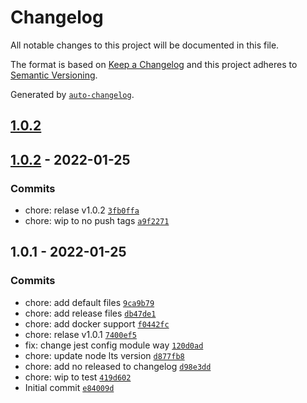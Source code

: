 # Changelog

All notable changes to this project will be documented in this file.

The format is based on [Keep a Changelog](https://keepachangelog.com/en/1.0.0/)
and this project adheres to [Semantic Versioning](https://semver.org/spec/v2.0.0.html).

Generated by [`auto-changelog`](https://github.com/CookPete/auto-changelog).

## [1.0.2](https://github.com/themakunga/nofollow/compare/1.0.2...1.0.2)

## [1.0.2](https://github.com/themakunga/nofollow/compare/1.0.1...1.0.2) - 2022-01-25

### Commits

- chore: relase v1.0.2 [`3fb0ffa`](https://github.com/themakunga/nofollow/commit/3fb0ffa5a5c5d7435778b22747e91e15d5871ad1)
- chore: wip to no push tags [`a9f2271`](https://github.com/themakunga/nofollow/commit/a9f2271f1563267b24dcd0ca50eeb5f960c24c8c)

## 1.0.1 - 2022-01-25

### Commits

- chore: add default files [`9ca9b79`](https://github.com/themakunga/nofollow/commit/9ca9b792d17a74a0d8e4fafc9ad24ba900be3747)
- chore: add release files [`db47de1`](https://github.com/themakunga/nofollow/commit/db47de13d8f35bf406fb9d701eeb6d2c9ef170de)
- chore: add docker support [`f0442fc`](https://github.com/themakunga/nofollow/commit/f0442fccafb94ccb60a58047383ab43b8f69f01c)
- chore: relase v1.0.1 [`7400ef5`](https://github.com/themakunga/nofollow/commit/7400ef54f1cc688ebbf10f2fbd24d5ef13d97819)
- fix: change jest config module way [`120d0ad`](https://github.com/themakunga/nofollow/commit/120d0ad8169280ebefac827c40df018a464c4540)
- chore: update node lts version [`d877fb8`](https://github.com/themakunga/nofollow/commit/d877fb84bbb86feca6341d510153895f558f107e)
- chore: add no released to changelog [`d98e3dd`](https://github.com/themakunga/nofollow/commit/d98e3dd9d01f15d7676c6dea98b1a23af9f65df7)
- chore: wip to test [`419d602`](https://github.com/themakunga/nofollow/commit/419d6020477f3ce6c0c3ec519436d3b621591235)
- Initial commit [`e84009d`](https://github.com/themakunga/nofollow/commit/e84009d3310e6f8b299d10d498b9bf320f555095)

